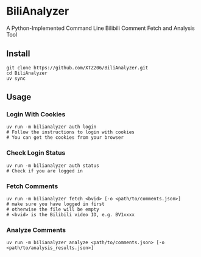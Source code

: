 # BiliAnalyzer

A Python-Implemented Command Line Bilibili Comment Fetch and Analysis Tool

## Install

``` shell
git clone https://github.com/XTZ206/BiliAnalyzer.git
cd BiliAnalyzer
uv sync
```

## Usage

### Login With Cookies

``` shell
uv run -m bilianalyzer auth login
# Follow the instructions to login with cookies
# You can get the cookies from your browser
```

### Check Login Status

``` shell
uv run -m bilianalyzer auth status
# Check if you are logged in
```

### Fetch Comments

``` shell
uv run -m bilianalyzer fetch <bvid> [-o <path/to/comments.json>]
# make sure you have logged in first
# otherwise the file will be empty
# <bvid> is the Bilibili video ID, e.g. BV1xxxx
```

### Analyze Comments

``` shell
uv run -m bilianalyzer analyze <path/to/comments.json> [-o <path/to/analysis_results.json>]
```
